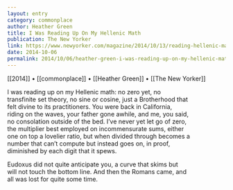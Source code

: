 ```yaml
---
layout: entry
category: commonplace
author: Heather Green
title: I Was Reading Up On My Hellenic Math
publication: The New Yorker
link: https://www.newyorker.com/magazine/2014/10/13/reading-hellenic-math
date: 2014-10-06
permalink: 2014/10/06/heather-green-i-was-reading-up-on-my-hellenic-math
---
```


[[2014]] • [[commonplace]] • [[Heather Green]] • [[The New Yorker]]

I was reading up on my Hellenic math: no zero yet, no 
<br>transfinite set theory, no sine or cosine, just a Brotherhood that 
<br>felt divine to its practitioners. You were back in California, 
<br>riding on the waves, your father gone awhile, and me, you said, 
<br>no consolation outside of the bed. I’ve never yet let go of zero, 
<br>the multiplier best employed on incommensurate sums, either 
<br>one on top a lovelier ratio, but when divided through becomes a 
<br>number that can’t compute but instead goes on, in proof, 
<br>diminished by each digit that it spews. 

Eudoxus did not quite anticipate you, a curve that skims but 
<br>will not touch the bottom line. And then the Romans came, and 
<br>all was lost for quite some time.
    